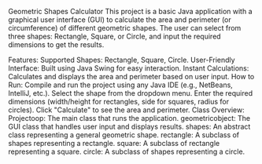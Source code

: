 Geometric Shapes Calculator
This project is a basic Java application with a graphical user interface (GUI) to calculate the area and perimeter (or circumference) of different geometric shapes. 
The user can select from three shapes: Rectangle, Square, or Circle, and input the required dimensions to get the results.

Features:
Supported Shapes: Rectangle, Square, Circle.
User-Friendly Interface: Built using Java Swing for easy interaction.
Instant Calculations: Calculates and displays the area and perimeter based on user input.
How to Run:
Compile and run the project using any Java IDE (e.g., NetBeans, IntelliJ, etc.).
Select the shape from the dropdown menu.
Enter the required dimensions (width/height for rectangles, side for squares, radius for circles).
Click "Calculate" to see the area and perimeter.
Class Overview:
Projectoop: The main class that runs the application.
geometricobject: The GUI class that handles user input and displays results.
shapes: An abstract class representing a general geometric shape.
rectangle: A subclass of shapes representing a rectangle.
square: A subclass of rectangle representing a square.
circle: A subclass of shapes representing a circle.
